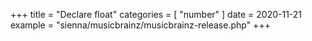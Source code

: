 +++
title = "Declare float"
categories = [ "number" ]
date = 2020-11-21
example = "sienna/musicbrainz/musicbrainz-release.php"
+++
